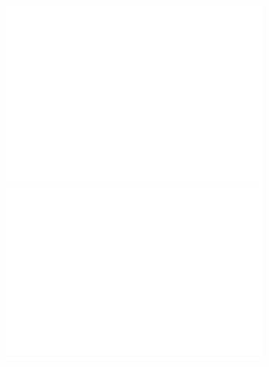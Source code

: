 <p align="center">
  <img src="./github-metrics.svg">
  <br>
  <img src="./metrics.plugin.isocalendar.fullyear.svg">
</p>
